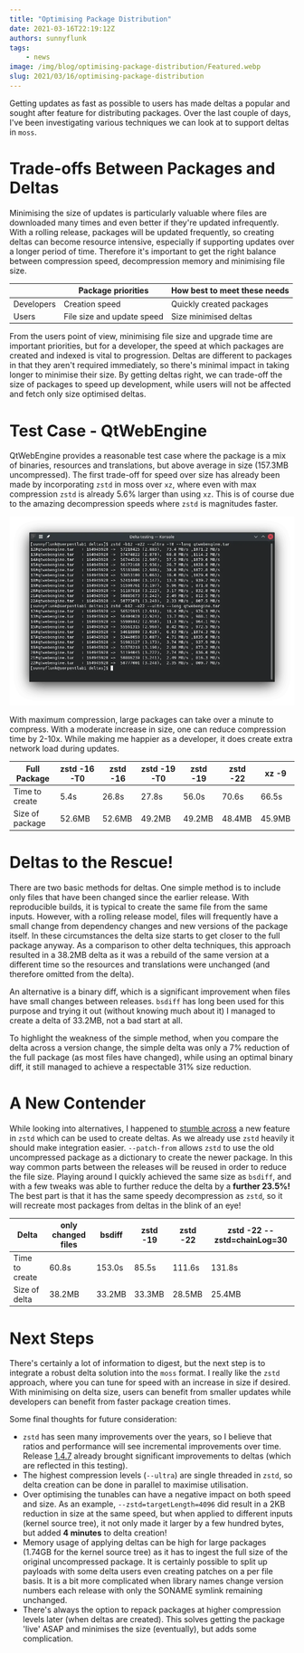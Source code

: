 ```yaml
---
title: "Optimising Package Distribution"
date: 2021-03-16T22:19:12Z
authors: sunnyflunk
tags:
    - news
image: /img/blog/optimising-package-distribution/Featured.webp
slug: 2021/03/16/optimising-package-distribution
---
```


Getting updates as fast as possible to users has made deltas a popular and sought after feature for distributing
packages. Over the last couple of days, I've been investigating various techniques we can look at to support deltas in
`moss`.

<!--truncate-->

# Trade-offs Between Packages and Deltas

Minimising the size of updates is particularly valuable where files are downloaded many times and even better if they're
updated infrequently. With a rolling release, packages will be updated frequently, so creating deltas can become
resource intensive, especially if supporting updates over a longer period of time. Therefore it's important to get the
right balance between compression speed, decompression memory and minimising file size.

|              | Package priorities           | How best to meet these needs |
|--------------|------------------------------|------------------------------|
| Developers   | Creation speed               | Quickly created packages     |
| Users        | File size and update speed   | Size minimised deltas        |

From the users point of view, minimising file size and upgrade time are important priorities, but for a developer, the
speed at which packages are created and indexed is vital to progression. Deltas are different to packages in that they
aren't required immediately, so there's minimal impact in taking longer to minimise their size. By getting deltas right,
we can trade-off the size of packages to speed up development, while users will not be affected and fetch only size
optimised deltas.

# Test Case - QtWebEngine

QtWebEngine provides a reasonable test case where the package is a mix of binaries, resources and translations, but
above average in size (157.3MB uncompressed). The first trade-off for speed over size has already been made by
incorporating `zstd` in moss over `xz`, where even with max compression `zstd` is already 5.6% larger than using `xz`.
This is of course due to the amazing decompression speeds where `zstd` is magnitudes faster.

![Compression levels with zstd](/img/blog/optimising-package-distribution/Featured.webp)

With maximum compression, large packages can take over a minute to compress. With a moderate increase in size, one can
reduce compression time by 2-10x. While making me happier as a developer, it does create extra network load during
updates.

| Full Package    | zstd -16 -T0 | zstd -16 | zstd -19 -T0 | zstd -19 | zstd -22 | xz -9  |
|-----------------|--------------|----------|--------------|----------|----------|--------|
| Time to create  | 5.4s         | 26.8s    | 27.8s        | 56.0s    | 70.6s    | 66.5s  |
| Size of package | 52.6MB       | 52.6MB   | 49.2MB       | 49.2MB   | 48.4MB   | 45.9MB |

# Deltas to the Rescue!

There are two basic methods for deltas. One simple method is to include only files that have been changed since the
earlier release. With reproducible builds, it is typical to create the same file from the same inputs. However, with a
rolling release model, files will frequently have a small change from dependency changes and new versions of the package
itself. In these circumstances the delta size starts to get closer to the full package anyway. As a comparison to other
delta techniques, this approach resulted in a 38.2MB delta as it was a rebuild of the same version at a different time
so the resources and translations were unchanged (and therefore omitted from the delta).

An alternative is a binary diff, which is a significant improvement when files have small changes between releases.
`bsdiff` has long been used for this purpose and trying it out (without knowing much about it) I managed to create a
delta of 33.2MB, not a bad start at all.

To highlight the weakness of the simple method, when you compare the delta across a version change, the simple delta was
only a 7% reduction of the full package (as most files have changed), while using an optimal binary diff, it still
managed to achieve a respectable 31% size reduction.

# A New Contender

While looking into alternatives, I happened to [stumble across](https://github.com/facebook/zstd/releases/tag/v1.4.5)
a new feature in `zstd` which can be used to create deltas. As we already use `zstd` heavily it should make integration
easier. `--patch-from` allows `zstd` to use the old uncompressed package as a dictionary to create the newer package. In
this way common parts between the releases will be reused in order to reduce the file size. Playing around I quickly
achieved the same size as `bsdiff`, and with a few tweaks was able to further reduce the delta by a **further 23.5%!**
The best part is that it has the same speedy decompression as `zstd`, so it will recreate most packages from deltas in
the blink of an eye!

| Delta           | only changed files | bsdiff | zstd -19 | zstd -22 | zstd -22 --zstd=chainLog=30 |
|-----------------|--------------------|--------|----------|----------|-----------------------------|
| Time to create  | 60.8s              | 153.0s | 85.5s    | 111.6s   | 131.8s                      |
| Size of delta   | 38.2MB             | 33.2MB | 33.3MB   | 28.5MB   | 25.4MB                      |


# Next Steps

There's certainly a lot of information to digest, but the next step is to integrate a robust delta solution into the
`moss` format. I really like the `zstd` approach, where you can tune for speed with an increase in size if desired. With
minimising on delta size, users can benefit from smaller updates while developers can benefit from faster package
creation times.

Some final thoughts for future consideration:

- `zstd` has seen many improvements over the years, so I believe that ratios and performance will see incremental
improvements over time. Release [1.4.7](https://github.com/facebook/zstd/releases/tag/v1.4.7) already brought
significant improvements to deltas (which are reflected in this testing).
- The highest compression levels (`--ultra`) are single threaded in `zstd`, so delta creation can be done in parallel to
maximise utilisation.
- Over optimising the tunables can have a negative impact on both speed and size. As an example,
`--zstd=targetLength=4096` did result in a 2KB reduction in size at the same speed, but when applied to different inputs
(kernel source tree), it not only made it larger by a few hundred bytes, but added **4 minutes** to delta creation!
- Memory usage of applying deltas can be high for large packages (1.74GB for the kernel source tree) as it has to ingest
the full size of the original uncompressed package. It is certainly possible to split up payloads with some delta users
even creating patches on a per file basis. It is a bit more complicated when library names change version numbers each
release with only the SONAME symlink remaining unchanged.
- There's always the option to repack packages at higher compression levels later (when deltas are created). This solves
getting the package 'live' ASAP and minimises the size (eventually), but adds some complication.
